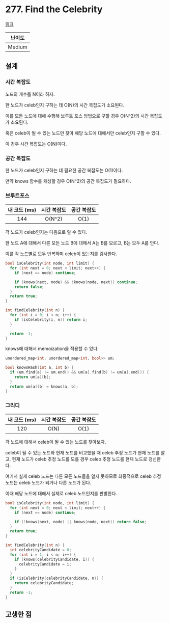 # 277. Find the Celebrity

[링크](https://leetcode.com/problems/find-the-celebrity/)

| 난이도 |
| :----: |
| Medium |

## 설계

### 시간 복잡도

노드의 개수를 N이라 하자.

한 노드가 celeb인지 구하는 데 O(N)의 시간 복잡도가 소요된다.

이를 모든 노드에 대해 수행해 브루트 포스 방법으로 구할 경우 O(N^2)의 시간 복잡도가 소요된다.

혹은 celeb이 될 수 있는 노드만 찾아 해당 노드에 대해서만 celeb인지 구할 수 있다.

이 경우 시간 복잡도는 O(N)이다.

### 공간 복잡도

한 노드가 celeb인지 구하는 데 필요한 공간 복잡도는 O(1)이다.

만약 knows 함수를 캐싱할 경우 O(N^2)의 공간 복잡도가 필요하다.

### 브루트포스

| 내 코드 (ms) | 시간 복잡도 | 공간 복잡도 |
| :----------: | :---------: | :---------: |
|     144      |   O(N^2)    |    O(1)     |

각 노드가 celeb인지는 다음으로 알 수 있다.

한 노드 A에 대해서 다른 모든 노드 B에 대해서 A는 B를 모르고, B는 모두 A를 안다.

이를 각 노드별로 모두 반복하며 celeb이 있는지를 검사한다.

```cpp
bool isCelebrity(int node, int limit) {
  for (int next = 0; next < limit; next++) {
    if (next == node) continue;

    if (knows(next, node) && !knows(node, next)) continue;
    return false;
  }
  return true;
}

int findCelebrity(int n) {
  for (int i = 0; i < n; i++) {
    if (isCelebrity(i, n)) return i;
  }

  return -1;
}
```

knows에 대해서 memoization을 적용할 수 있다.

```cpp
unordered_map<int, unordered_map<int, bool>> um;

bool knowsHash(int a, int b) {
  if (um.find(a) != um.end() && um[a].find(b) != um[a].end()) {
    return um[a][b];
  }
  return um[a][b] = knows(a, b);
}
```

### 그리디

| 내 코드 (ms) | 시간 복잡도 | 공간 복잡도 |
| :----------: | :---------: | :---------: |
|     120      |    O(N)     |    O(1)     |

각 노드에 대해서 celeb이 될 수 있는 노드를 찾아보자.

celeb이 될 수 있는 노드와 현재 노드를 비교했을 때 celeb 추정 노드가 현재 노드를 알고, 현재 노드가 celeb 추정 노드를 모를 경우 celeb 추정 노드를 현재 노드로 갱신한다.

여기서 실제 celeb 노드는 다른 모든 노드들을 알지 못하므로 최종적으로 celeb 추정 노드는 celeb 노드가 되거나 다른 노드가 된다.

이때 해당 노드에 대해서 실제로 celeb 노드인지를 판별한다.

```cpp
bool isCelebrity(int node, int limit) {
  for (int next = 0; next < limit; next++) {
    if (next == node) continue;

    if (!knows(next, node) || knows(node, next)) return false;
  }
  return true;
}

int findCelebrity(int n) {
  int celebrityCandidate = 0;
  for (int i = 1; i < n; i++) {
    if (knows(celebrityCandidate, i)) {
      celebrityCandidate = i;
    }
  }
  if (isCelebrity(celebrityCandidate, n)) {
    return celebrityCandidate;
  }
  return -1;
}
```

## 고생한 점
